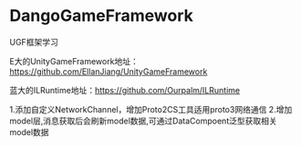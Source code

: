 # DangoGameFramework
UGF框架学习

E大的UnityGameFramework地址：https://github.com/EllanJiang/UnityGameFramework

蓝大的ILRuntime地址：https://github.com/Ourpalm/ILRuntime

1.添加自定义NetworkChannel，增加Proto2CS工具适用proto3网络通信
2.增加model层,消息获取后会刷新model数据,可通过DataCompoent泛型获取相关model数据

